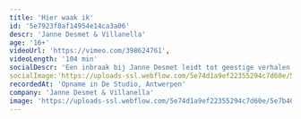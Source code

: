 ```yaml
---
title: 'Hier waak ik'
id: '5e7923f8af14954e14ca3a06'
descr: 'Janne Desmet & Villanella'
age: '16+'
videoUrl: 'https://vimeo.com/398624761',
videoLength: '104 min'
socialDescr: 'Een inbraak bij Janne Desmet leidt tot geestige verhalen en pijnlijke conclusies. Op zoek naar de dief fileert ze haar jeugd in Zwevegem, foute schooljuffen, Vlaanderens angst voor de stad en het verschil tussen ASO, TSO en BSO. Hier waak ik is een fenomenale solovoorstelling van straffe actrice en komisch talent Janne Desmet. Diefstal loopt als een rode draad door Janne’s leven. Genoeg voor oprechte verontwaardiging en geestige verhalen die ieders hart stelen. Rasverteller Johan Petit en kunstenaar Bruno Herzeele begeleidden Janne bij het maken van deze grappige en schurende voorstelling over diefstal. Hier waak ik ging in avant-première op Theater aan Zee in augustus 2014. De première in De Studio vond plaats op donderdag 13 november 2014 en tourde doorheen heel Vlaanderen.'
socialImage:'https://uploads-ssl.webflow.com/5e74d1a9ef22355294c7d60e/5e7b402b28532f6dfd28e4a0_Hier%20waak%20ik%20.jpg'
recordedAt: 'Opname in De Studio, Antwerpen'
company: 'Janne Desmet & Villanella'
image: 'https://uploads-ssl.webflow.com/5e74d1a9ef22355294c7d60e/5e7b402b28532f6dfd28e4a0_Hier%20waak%20ik%20.jpg'
---
```

